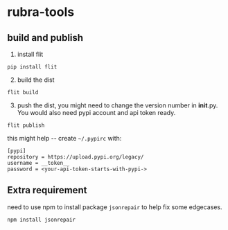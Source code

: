 # rubra-tools

## build and publish
1. install flit
```
pip install flit
```

2. build the dist
```
flit build
```

3. push the dist, you might need to change the version number in __init__.py. 
You would also need pypi account and api token ready.
```
flit publish
```

this might help --
create `~/.pypirc` with:
```
[pypi]
repository = https://upload.pypi.org/legacy/
username = __token__
password = <your-api-token-starts-with-pypi->
```

## Extra requirement
need to use npm to install package `jsonrepair` to help fix some edgecases.
```
npm install jsonrepair
```